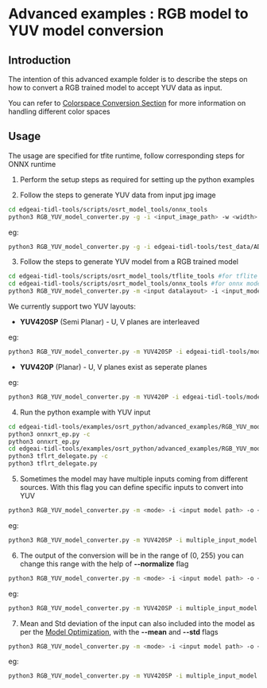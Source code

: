 # Advanced examples : RGB model to YUV model conversion

## Introduction 

The intention of this advanced example folder is to describe the steps on how to convert a RGB trained model to accept YUV data as input. 

You can refer to [Colorspace Conversion Section](../../../../scripts/README.md#colorspace-conversion) for more information on handling different color spaces

## Usage

The usage are specified for tfite runtime, follow corresponding steps for ONNX runtime

1. Perform the setup steps as required for setting up the python examples

2. Follow the steps to generate YUV data from input jpg image

```bash
cd edgeai-tidl-tools/scripts/osrt_model_tools/onnx_tools 
python3 RGB_YUV_model_converter.py -g -i <input_image_path> -w <width> -l <height>
```
eg:
```bash
python3 RGB_YUV_model_converter.py -g -i edgeai-tidl-tools/test_data/ADE_val_00001801.jpg -w 224 -l 224
```

3. Follow the steps to generate YUV model from a RGB trained model
```bash
cd edgeai-tidl-tools/scripts/osrt_model_tools/tflite_tools #for tflite models
cd edgeai-tidl-tools/scripts/osrt_model_tools/onnx_tools #for onnx models
python3 RGB_YUV_model_converter.py -m <input datalayout> -i <input_model_path> -o <output_model_path>
```
We currently support two YUV layouts:
* **YUV420SP** (Semi Planar) - U, V planes are interleaved

eg:
```bash
python3 RGB_YUV_model_converter.py -m YUV420SP -i edgeai-tidl-tools/models/public/mobilenet_v1_1.0_224.onnx -o edgeai-tidl-tools/models/public/mobilenet_v1_1.0_224_yuv.onnx
```

* **YUV420P** (Planar) - U, V planes exist as seperate planes

eg:
```bash
python3 RGB_YUV_model_converter.py -m YUV420P -i edgeai-tidl-tools/models/public/mobilenet_v1_1.0_224.onnx -o edgeai-tidl-tools/models/public/mobilenet_v1_1.0_224_yuv.onnx
```

4. Run the python example with YUV input
```bash
cd edgeai-tidl-tools/examples/osrt_python/advanced_examples/RGB_YUV_model_conversion/ort # for onnx
python3 onnxrt_ep.py -c
python3 onnxrt_ep.py 
cd edgeai-tidl-tools/examples/osrt_python/advanced_examples/RGB_YUV_model_conversion/tfl # for tfl
python3 tflrt_delegate.py -c
python3 tflrt_delegate.py 
```

5. Sometimes the model may have multiple inputs coming from different sources. With this flag you can define specific inputs to convert into YUV

```bash
python3 RGB_YUV_model_converter.py -m <mode> -i <input model path> -o <output model path> --input_names <input node names> 
```

eg:
```bash
python3 RGB_YUV_model_converter.py -m YUV420SP -i multiple_input_model.onnx -o resnet_yuv.onnx --input_names input.1 input.5 
```

6. The output of the conversion will be in the range of (0, 255) you can change this range with the help of **--normalize** flag

```bash
python3 RGB_YUV_model_converter.py -m <mode> -i <input model path> -o <output model path> --normalize <normalize scale>
```
eg:
```bash
python3 RGB_YUV_model_converter.py -m YUV420SP -i multiple_input_model.onnx -o resnet_yuv.onnx --input_names input.1 input.5 --normalize 255.0
```

7. Mean and Std deviation of the input can also included into the model as per the [Model Optimization](../../../../scripts/README.md#model-optimization), with the **--mean** and **--std** flags

```bash
python3 RGB_YUV_model_converter.py -m <mode> -i <input model path> -o <output model path> --normalize <normalize scale> --mean <space seperaed mean values> --std <space seperated std values>
```
eg:
```bash
python3 RGB_YUV_model_converter.py -m YUV420SP -i multiple_input_model.onnx -o resnet_yuv.onnx --normalize 255.0 --mean 0.485 0.456 0.406 --std 0.229 0.224 0.225
```
